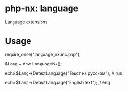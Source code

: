 php-nx: language
================

Language extensions

Usage
================
require_once("language_nx.inc.php");

$Lang = new LanguageNx();

echo $Lang->DetectLanguage("Текст на русском");   // rus

echo $Lang->DetectLanguage("English text");       // eng
